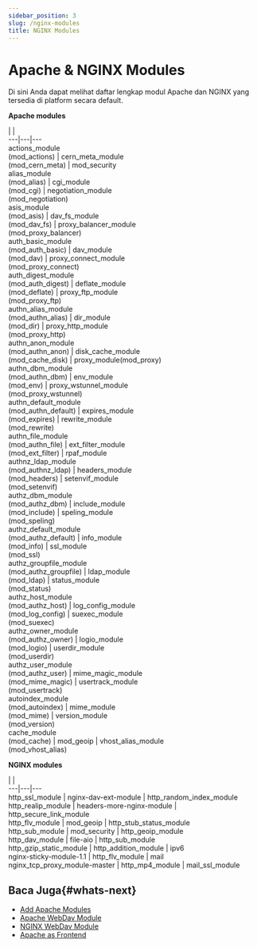 ```yaml
---
sidebar_position: 3
slug: /nginx-modules
title: NGINX Modules
---
```

# Apache & NGINX Modules

Di sini Anda dapat melihat daftar lengkap modul Apache dan NGINX yang tersedia di platform secara default.

**Apache modules**

|  |   
---|---|---  
actions_module  
(mod_actions) | cern_meta_module  
(mod_cern_meta) | mod_security  
alias_module  
(mod_alias) | cgi_module  
(mod_cgi) | negotiation_module  
(mod_negotiation)  
asis_module  
(mod_asis) | dav_fs_module  
(mod_dav_fs) | proxy_balancer_module  
(mod_proxy_balancer)  
auth_basic_module  
(mod_auth_basic) | dav_module  
(mod_dav) | proxy_connect_module  
(mod_proxy_connect)  
auth_digest_module  
(mod_auth_digest) | deflate_module  
(mod_deflate) | proxy_ftp_module  
(mod_proxy_ftp)  
authn_alias_module  
(mod_authn_alias) | dir_module  
(mod_dir) | proxy_http_module  
(mod_proxy_http)  
authn_anon_module  
(mod_authn_anon) | disk_cache_module  
(mod_cache_disk) | proxy_module(mod_proxy)  
authn_dbm_module  
(mod_authn_dbm) | env_module  
(mod_env) | proxy_wstunnel_module  
(mod_proxy_wstunnel)  
authn_default_module  
(mod_authn_default) | expires_module  
(mod_expires) | rewrite_module  
(mod_rewrite)  
authn_file_module  
(mod_authn_file) | ext_filter_module  
(mod_ext_filter) | rpaf_module  
authnz_ldap_module  
(mod_authnz_ldap) | headers_module  
(mod_headers) | setenvif_module  
(mod_setenvif)  
authz_dbm_module  
(mod_authz_dbm) | include_module  
(mod_include) | speling_module  
(mod_speling)  
authz_default_module  
(mod_authz_default) | info_module  
(mod_info) | ssl_module  
(mod_ssl)  
authz_groupfile_module  
(mod_authz_groupfile) | ldap_module  
(mod_ldap) | status_module  
(mod_status)  
authz_host_module  
(mod_authz_host) | log_config_module  
(mod_log_config) | suexec_module  
(mod_suexec)  
authz_owner_module  
(mod_authz_owner) | logio_module  
(mod_logio) | userdir_module  
(mod_userdir)  
authz_user_module  
(mod_authz_user) | mime_magic_module  
(mod_mime_magic) | usertrack_module  
(mod_usertrack)  
autoindex_module  
(mod_autoindex) | mime_module  
(mod_mime) | version_module  
(mod_version)  
cache_module  
(mod_cache) | mod_geoip | vhost_alias_module  
(mod_vhost_alias)  
  
**NGINX modules**

|  |   
---|---|---  
http_ssl_module | nginx-dav-ext-module | http_random_index_module  
http_realip_module | headers-more-nginx-module | http_secure_link_module  
http_flv_module | mod_geoip | http_stub_status_module  
http_sub_module | mod_security | http_geoip_module  
http_dav_module | file-aio | http_sub_module  
http_gzip_static_module | http_addition_module | ipv6  
nginx-sticky-module-1.1 | http_flv_module | mail  
nginx_tcp_proxy_module-master | http_mp4_module | mail_ssl_module  

## Baca Juga{#whats-next}

  * [Add Apache Modules](<https://docs.dewacloud.com/docs/add-apache-modules/>)
  * [Apache WebDav Module](<https://docs.dewacloud.com/docs/apache-webdav-module/>)
  * [NGINX WebDav Module](<https://docs.dewacloud.com/docs/nginx-webdav-module/>)
  * [Apache as Frontend](<https://docs.dewacloud.com/docs/tomcat-behind-apache/>)